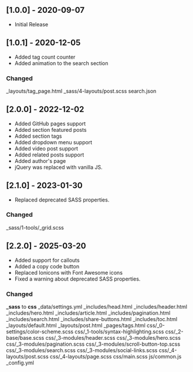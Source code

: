 ## [1.0.0] - 2020-09-07

- Initial Release


## [1.0.1] - 2020-12-05

- Added tag count counter
- Added animation to the search section

### Changed
_layouts/tag_page.html
_sass/4-layouts/post.scss
search.json


## [2.0.0] - 2022-12-02

- Added GitHub pages support
- Added section featured posts
- Added section tags
- Added dropdown menu support
- Added video post support
- Added related posts support
- Added author's page
- jQuery was replaced with vanilla JS.


## [2.1.0] - 2023-01-30

- Replaced deprecated SASS properties.

### Changed
_sass/1-tools/_grid.scss


## [2.2.0] - 2025-03-20

- Added support for callouts
- Added a copy code button
- Replaced Ionicons with Font Awesome icons
- Fixed a warning about deprecated SASS properties.

### Changed
**_sass** to **css**
_data/settings.yml
_includes/head.html
_includes/header.html
_includes/hero.html
_includes/article.html
_includes/pagination.html
_includes/search.html
_includes/share-buttons.html
_includes/toc.html
_layouts/default.html
_layouts/post.html
_pages/tags.html
css/_0-settings/color-scheme.scss
css/_1-tools/syntax-highlighting.scss
css/_2-base/base.scss
css/_3-modules/header.scss
css/_3-modules/hero.scss
css/_3-modules/pagination.scss
css/_3-modules/scroll-button-top.scss
css/_3-modules/search.scss
css/_3-modules/social-links.scss
css/_4-layouts/post.scss
css/_4-layouts/page.scss
css/main.scss
js/common.js
_config.yml